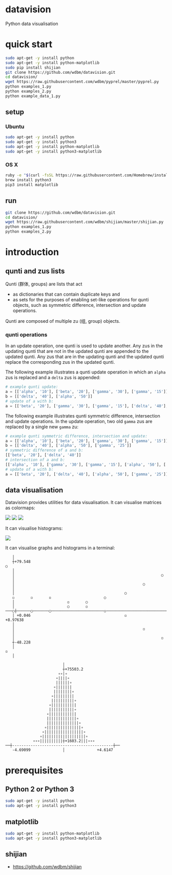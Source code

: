 # datavision

Python data visualisation

# quick start

```Bash
sudo apt-get -y install python
sudo apt-get -y install python-matplotlib
sudo pip install shijian
git clone https://github.com/wdbm/datavision.git
cd datavision/
wget https://raw.githubusercontent.com/wdbm/pyprel/master/pyprel.py
python examples_1.py
python examples_2.py
python example_data_1.py
```

## setup

### Ubuntu

```Bash
sudo apt-get -y install python
sudo apt-get -y install python3
sudo apt-get -y install python-matplotlib
sudo apt-get -y install python3-matplotlib
```

### OS X

```Bash   
ruby -e "$(curl -fsSL https://raw.githubusercontent.com/Homebrew/install/master/install)"
brew install python3
pip3 install matplotlib
```

## run

```Bash
git clone https://github.com/wdbm/datavision.git
cd datavision/
wget https://raw.githubusercontent.com/wdbm/shijian/master/shijian.py
python examples_1.py
python examples_2.py
```

# introduction

## qunti and zus lists

Qunti (群体, groups) are lists that act

- as dictionaries that can contain duplicate keys and
- as sets for the purposes of enabling set-like operations for qunti objects, such as symmetric difference, intersection and update operations.

Qunti are composed of multiple zu (组, group) objects.

### qunti operations

In an update operation, one qunti is used to update another. Any zus in the updating qunti that are not in the updated qunti are appended to the updated qunti. Any zus that are in the updating qunti and the updated qunti replace the corresponding zus in the updated qunti.

The following example illustrates a qunti update operation in which an ```alpha``` zus is replaced and a ```delta``` zus is appended:

```Python
# example qunti update:
a = [['alpha', '10'], ['beta', '20'], ['gamma', '30'], ['gamma', '15']]
b = [['delta', '40'], ['alpha', '50']]
# update of a with b:
a = [['beta', '20'], ['gamma', '30'], ['gamma', '15'], ['delta', '40'], ['alpha', '50']]
```

The following example illustrates qunti symmetric difference, intersection and update operations. In the update operation, two old ```gamma``` zus are replaced by a single new ```gamma``` zu:

```Python
# example qunti symmetric difference, intersection and update:
a = [['alpha', '10'], ['beta', '20'], ['gamma', '30'], ['gamma', '15']]
b = [['delta', '40'], ['alpha', '50'], ['gamma', '25']]
# symmetric difference of a and b:
[['beta', '20'], ['delta', '40']]
# intersection of a and b:
[['alpha', '10'], ['gamma', '30'], ['gamma', '15'], ['alpha', '50'], ['gamma', '25']]
# update of a with b:
a = [['beta', '20'], ['delta', '40'], ['alpha', '50'], ['gamma', '25']]
```

## data visualisation

Datavision provides utilities for data visualisation. It can visualise matrices as colormaps:

![](images/image_1.png)
![](images/image_2.png)
![](images/image_3.png)

It can visualise histograms:

![](images/histogram_comparison_1.png)

It can visualise graphs and histograms in a terminal:

```
   │                                                                            
   ┼+79.548                                                                 ○   
   │                                                                            
   │                                                                ○           
   │                                                                            
   │                                                        ○                   
   │                                                                            
   │                                                ○                           
   ◽       ◽       ◽                       ○                                    
   │                       ◽       ○                                            
   │                       ○       ◽                                            
───○┼──────○───────○───────────────────────◽────────────────────────────────┼───
   │ +0.046                                         ◽               +8.97638    
   │                                                                            
   │                                                        ◽                   
   │                                                                            
   │                                                                ◽           
   ┼-48.228                                                                     
   │                                                                        ◽   
   │                                                                            
```

```
                         │                        
                         ┼+75503.2                
                       ∘∘|∘                       
                      ∘||||∘                      
                      ||||||∘                     
                     ∘|||||||                     
                     ||||||||∘                    
                    ∘|||||||||                    
                    ||||||||||∘                   
                   ∘|||||||||||                   
                   |||||||||||∘                   
                  ∘||||||||||||                   
                  |||||||||||||∘                  
                  ||||||||||||||∘                 
                 ∘|||||||||||||||∘                
                ∘|||||||||||||||||∘               
               ∘|||||||||||||||||||∘              
            ∘∘∘||||||||||┼+1603.2|||∘∘∘           
──┼--------------------------------------------┼──
   -4.69099              │              +4.6147   
```

# prerequisites

## Python 2 or Python 3

```Bash
sudo apt-get -y install python
sudo apt-get -y install python3
```

## matplotlib

```Bash
sudo apt-get -y install python-matplotlib
sudo apt-get -y install python3-matplotlib
```

## shijian

- <https://github.com/wdbm/shijian>
